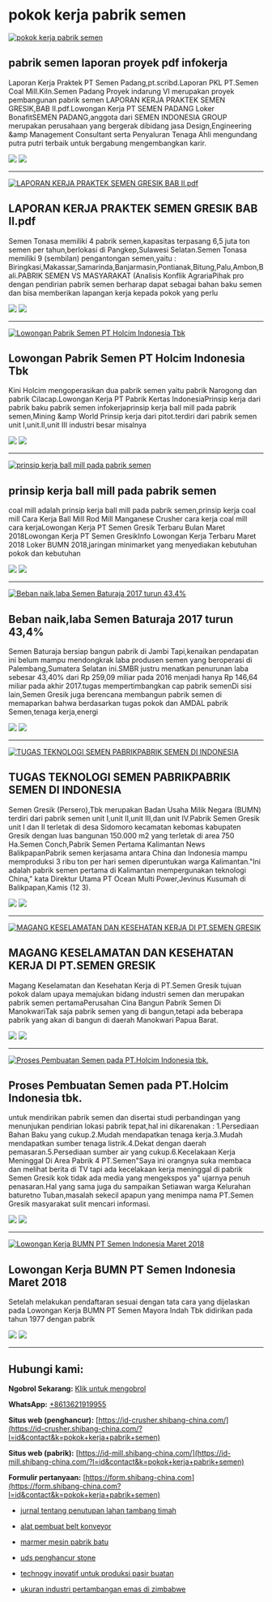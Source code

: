 # pokok kerja pabrik semen

<a href="https://swt.shibang-china.com/?l=id&img&k=pokok+kerja+pabrik+semen" target="_blank">![pokok kerja pabrik semen](http://static.shibang-china.com/all-800x300/1261.jpg)</a>

## pabrik semen laporan proyek pdf infokerja
Laporan Kerja Praktek PT Semen Padang,pt.scribd.Laporan PKL PT.Semen Coal Mill.Kiln.Semen Padang Proyek indarung VI merupakan proyek pembangunan pabrik semen LAPORAN KERJA PRAKTEK SEMEN GRESIK,BAB II.pdf.Lowongan Kerja PT SEMEN PADANG Loker BonafitSEMEN PADANG,anggota dari SEMEN INDONESIA GROUP merupakan perusahaan yang bergerak dibidang jasa Design,Engineering &amp Management Consultant serta Penyaluran Tenaga Ahli mengundang putra putri terbaik untuk bergabung mengembangkan karir.


<a href="https://whatsapp.shibangsoft.com/WhatsApp.php" target="_blank" title="WhatsApp">![](http://static.shibang-china.com/icon/whatsapp.png)</a> <a href="https://swt.shibang-china.com/?l=id&icon&k=pokok+kerja+pabrik+semen" target="_blank">![](http://static.shibang-china.com/icon/chat-id.png)</a>

---

<a href="https://swt.shibang-china.com/?l=id&img&k=pokok+kerja+pabrik+semen" target="_blank">![LAPORAN KERJA PRAKTEK SEMEN GRESIK BAB II.pdf](http://static.shibang-china.com/all-800x300/359.jpg)</a>

## LAPORAN KERJA PRAKTEK SEMEN GRESIK BAB II.pdf
Semen Tonasa memiliki 4 pabrik semen,kapasitas terpasang 6,5 juta ton semen per tahun,berlokasi di Pangkep,Sulawesi Selatan.Semen Tonasa memiliki 9 (sembilan) pengantongan semen,yaitu : Biringkasi,Makassar,Samarinda,Banjarmasin,Pontianak,Bitung,Palu,Ambon,Bali.PABRIK SEMEN VS MASYARAKAT (Analisis Konflik AgrariaPihak pro dengan pendirian pabrik semen berharap dapat sebagai bahan baku semen dan bisa memberikan lapangan kerja kepada pokok yang perlu


<a href="https://whatsapp.shibangsoft.com/WhatsApp.php" target="_blank" title="WhatsApp">![](http://static.shibang-china.com/icon/whatsapp.png)</a> <a href="https://swt.shibang-china.com/?l=id&icon&k=pokok+kerja+pabrik+semen" target="_blank">![](http://static.shibang-china.com/icon/chat-id.png)</a>

---

<a href="https://swt.shibang-china.com/?l=id&img&k=pokok+kerja+pabrik+semen" target="_blank">![Lowongan Pabrik Semen PT Holcim Indonesia Tbk](http://static.shibang-china.com/all-800x300/71.jpg)</a>

## Lowongan Pabrik Semen PT Holcim Indonesia Tbk
Kini Holcim mengoperasikan dua pabrik semen yaitu pabrik Narogong dan pabrik Cilacap.Lowongan Kerja PT Pabrik Kertas IndonesiaPrinsip kerja dari pabrik baku pabrik semen infokerjaprinsip kerja ball mill pada pabrik semen,Mining &amp World Prinsip kerja dari pitot.terdiri dari pabrik semen unit I,unit.II,unit III industri besar misalnya


<a href="https://whatsapp.shibangsoft.com/WhatsApp.php" target="_blank" title="WhatsApp">![](http://static.shibang-china.com/icon/whatsapp.png)</a> <a href="https://swt.shibang-china.com/?l=id&icon&k=pokok+kerja+pabrik+semen" target="_blank">![](http://static.shibang-china.com/icon/chat-id.png)</a>

---

<a href="https://swt.shibang-china.com/?l=id&img&k=pokok+kerja+pabrik+semen" target="_blank">![prinsip kerja ball mill pada pabrik semen](http://static.shibang-china.com/all-800x300/1244.jpg)</a>

## prinsip kerja ball mill pada pabrik semen
coal mill adalah prinsip kerja ball mill pada pabrik semen,prinsip kerja coal mill Cara Kerja Ball Mill Rod Mill Manganese Crusher cara kerja coal mill cara kerjaLowongan Kerja PT Semen Gresik Terbaru Bulan Maret 2018Lowongan Kerja PT Semen GresikInfo Lowongan Kerja Terbaru Maret 2018 Loker BUMN 2018,jaringan minimarket yang menyediakan kebutuhan pokok dan kebutuhan


<a href="https://whatsapp.shibangsoft.com/WhatsApp.php" target="_blank" title="WhatsApp">![](http://static.shibang-china.com/icon/whatsapp.png)</a> <a href="https://swt.shibang-china.com/?l=id&icon&k=pokok+kerja+pabrik+semen" target="_blank">![](http://static.shibang-china.com/icon/chat-id.png)</a>

---

<a href="https://swt.shibang-china.com/?l=id&img&k=pokok+kerja+pabrik+semen" target="_blank">![Beban naik,laba Semen Baturaja 2017 turun 43,4%](http://static.shibang-china.com/all-800x300/1249.jpg)</a>

## Beban naik,laba Semen Baturaja 2017 turun 43,4%
Semen Baturaja bersiap bangun pabrik di Jambi Tapi,kenaikan pendapatan ini belum mampu mendongkrak laba produsen semen yang beroperasi di Palembang,Sumatera Selatan ini.SMBR justru menatkan penurunan laba sebesar 43,40% dari Rp 259,09 miliar pada 2016 menjadi hanya Rp 146,64 miliar pada akhir 2017.tugas mempertimbangkan cap pabrik semenDi sisi lain,Semen Gresik juga berencana membangun pabrik semen di memaparkan bahwa berdasarkan tugas pokok dan AMDAL pabrik Semen,tenaga kerja,energi


<a href="https://whatsapp.shibangsoft.com/WhatsApp.php" target="_blank" title="WhatsApp">![](http://static.shibang-china.com/icon/whatsapp.png)</a> <a href="https://swt.shibang-china.com/?l=id&icon&k=pokok+kerja+pabrik+semen" target="_blank">![](http://static.shibang-china.com/icon/chat-id.png)</a>

---

<a href="https://swt.shibang-china.com/?l=id&img&k=pokok+kerja+pabrik+semen" target="_blank">![TUGAS TEKNOLOGI SEMEN PABRIKPABRIK SEMEN DI INDONESIA](http://static.shibang-china.com/all-800x300/412.jpg)</a>

## TUGAS TEKNOLOGI SEMEN PABRIKPABRIK SEMEN DI INDONESIA
Semen Gresik (Persero),Tbk merupakan Badan Usaha Milik Negara (BUMN) terdiri dari pabrik semen unit I,unit II,unit III,dan unit IV.Pabrik Semen Gresik unit I dan II terletak di desa Sidomoro kecamatan kebomas kabupaten Gresik dengan luas bangunan 150.000 m2 yang terletak di area 750 Ha.Semen Conch,Pabrik Semen Pertama Kalimantan News BalikpapanPabrik semen kerjasama antara China dan Indonesia mampu memproduksi 3 ribu ton per hari semen diperuntukan warga Kalimantan."Ini adalah pabrik semen pertama di Kalimantan mempergunakan teknologi China," kata Direktur Utama PT Ocean Multi Power,Jevinus Kusumah di Balikpapan,Kamis (12 3).


<a href="https://whatsapp.shibangsoft.com/WhatsApp.php" target="_blank" title="WhatsApp">![](http://static.shibang-china.com/icon/whatsapp.png)</a> <a href="https://swt.shibang-china.com/?l=id&icon&k=pokok+kerja+pabrik+semen" target="_blank">![](http://static.shibang-china.com/icon/chat-id.png)</a>

---

<a href="https://swt.shibang-china.com/?l=id&img&k=pokok+kerja+pabrik+semen" target="_blank">![MAGANG KESELAMATAN DAN KESEHATAN KERJA DI PT.SEMEN GRESIK](http://static.shibang-china.com/all-800x300/368.jpg)</a>

## MAGANG KESELAMATAN DAN KESEHATAN KERJA DI PT.SEMEN GRESIK
Magang Keselamatan dan Kesehatan Kerja di PT.Semen Gresik tujuan pokok dalam upaya memajukan bidang industri semen dan merupakan pabrik semen pertamaPerusahan Cina Bangun Pabrik Semen Di ManokwariTak saja pabrik semen yang di bangun,tetapi ada beberapa pabrik yang akan di bangun di daerah Manokwari Papua Barat.


<a href="https://whatsapp.shibangsoft.com/WhatsApp.php" target="_blank" title="WhatsApp">![](http://static.shibang-china.com/icon/whatsapp.png)</a> <a href="https://swt.shibang-china.com/?l=id&icon&k=pokok+kerja+pabrik+semen" target="_blank">![](http://static.shibang-china.com/icon/chat-id.png)</a>

---

<a href="https://swt.shibang-china.com/?l=id&img&k=pokok+kerja+pabrik+semen" target="_blank">![Proses Pembuatan Semen pada PT.Holcim Indonesia tbk.](http://static.shibang-china.com/all-800x300/994.jpg)</a>

## Proses Pembuatan Semen pada PT.Holcim Indonesia tbk.
untuk mendirikan pabrik semen dan disertai studi perbandingan yang menunjukan pendirian lokasi pabrik tepat,hal ini dikarenakan : 1.Persediaan Bahan Baku yang cukup.2.Mudah mendapatkan tenaga kerja.3.Mudah mendapatkan sumber tenaga listrik.4.Dekat dengan daerah pemasaran.5.Persediaan sumber air yang cukup.6.Kecelakaan Kerja Meninggal Di Area Pabrik 4 PT.Semen"Saya ini orangnya suka membaca dan melihat berita di TV tapi ada kecelakaan kerja meninggal di pabrik Semen Gresik kok tidak ada media yang mengekspos ya" ujarnya penuh penasaran.Hal yang sama juga du sampaikan Setiawan warga Kelurahan baturetno Tuban,masalah sekecil apapun yang menimpa nama PT.Semen Gresik masyarakat sulit mencari informasi.


<a href="https://whatsapp.shibangsoft.com/WhatsApp.php" target="_blank" title="WhatsApp">![](http://static.shibang-china.com/icon/whatsapp.png)</a> <a href="https://swt.shibang-china.com/?l=id&icon&k=pokok+kerja+pabrik+semen" target="_blank">![](http://static.shibang-china.com/icon/chat-id.png)</a>

---

<a href="https://swt.shibang-china.com/?l=id&img&k=pokok+kerja+pabrik+semen" target="_blank">![Lowongan Kerja BUMN PT Semen Indonesia Maret 2018](http://static.shibang-china.com/all-800x300/891.jpg)</a>

## Lowongan Kerja BUMN PT Semen Indonesia Maret 2018
Setelah melakukan pendaftaran sesuai dengan tata cara yang dijelaskan pada Lowongan Kerja BUMN PT Semen Mayora Indah Tbk didirikan pada tahun 1977 dengan pabrik

<a href="https://whatsapp.shibangsoft.com/WhatsApp.php" target="_blank" title="WhatsApp">![](http://static.shibang-china.com/icon/whatsapp.png)</a> <a href="https://swt.shibang-china.com/?l=id&icon&k=pokok+kerja+pabrik+semen" target="_blank">![](http://static.shibang-china.com/icon/chat-id.png)</a>

---
## Hubungi kami:

**Ngobrol Sekarang:** [Klik untuk mengobrol](https://swt.shibang-china.com?l=id&contact&k=pokok+kerja+pabrik+semen)

**WhatsApp:**  [+8613621919955](https://whatsapp.shibangsoft.com/WhatsApp.php)

**Situs web (penghancur):** [https://id-crusher.shibang-china.com/](https://id-crusher.shibang-china.com/?l=id&contact&k=pokok+kerja+pabrik+semen)

**Situs web (pabrik):** [https://id-mill.shibang-china.com/](https://id-mill.shibang-china.com/?l=id&contact&k=pokok+kerja+pabrik+semen)

**Formulir pertanyaan:** [https://form.shibang-china.com](https://form.shibang-china.com?l=id&contact&k=pokok+kerja+pabrik+semen)

* [jurnal tentang penutupan lahan tambang timah](../40/jurnal%20tentang%20penutupan%20lahan%20tambang%20timah.md)

* [alat pembuat belt konveyor](../33/alat%20pembuat%20belt%20konveyor.md)

* [marmer mesin pabrik batu](../39/marmer%20mesin%20pabrik%20batu.md)

* [uds penghancur stone](../39/uds%20penghancur%20stone.md)

* [technogy inovatif untuk produksi pasir buatan](../34/technogy%20inovatif%20untuk%20produksi%20pasir%20buatan.md)

* [ukuran industri pertambangan emas di zimbabwe](../33/ukuran%20industri%20pertambangan%20emas%20di%20zimbabwe.md)